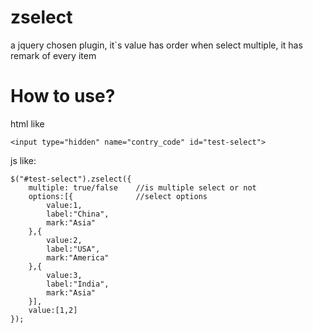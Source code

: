 zselect
=======

a jquery chosen plugin, it`s value has order when select multiple, it has remark of every item

How to use?
=======
html like	
	
	<input type="hidden" name="contry_code" id="test-select">

js like:

	$("#test-select").zselect({
		multiple: true/false	//is multiple select or not
		options:[{				//select options
			value:1,
			label:"China",
			mark:"Asia"
		},{
			value:2,
			label:"USA",
			mark:"America"
		},{
			value:3,
			label:"India",
			mark:"Asia"
		}],
		value:[1,2]
	});